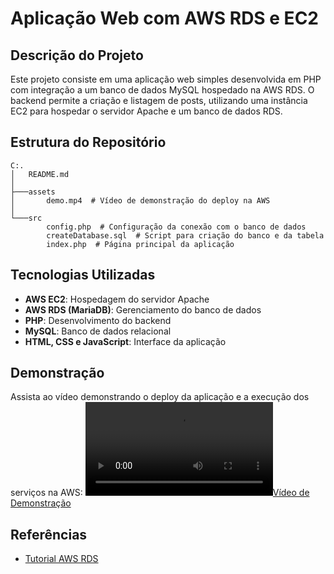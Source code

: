 # Aplicação Web com AWS RDS e EC2

## Descrição do Projeto
Este projeto consiste em uma aplicação web simples desenvolvida em PHP com integração a um banco de dados MySQL hospedado na AWS RDS. O backend permite a criação e listagem de posts, utilizando uma instância EC2 para hospedar o servidor Apache e um banco de dados RDS.

## Estrutura do Repositório
```
C:.
│   README.md
│
├───assets
│       demo.mp4  # Vídeo de demonstração do deploy na AWS
│
└───src
        config.php  # Configuração da conexão com o banco de dados
        createDatabase.sql  # Script para criação do banco e da tabela
        index.php  # Página principal da aplicação
```

## Tecnologias Utilizadas
- **AWS EC2**: Hospedagem do servidor Apache
- **AWS RDS (MariaDB)**: Gerenciamento do banco de dados
- **PHP**: Desenvolvimento do backend
- **MySQL**: Banco de dados relacional
- **HTML, CSS e JavaScript**: Interface da aplicação

## Demonstração
Assista ao vídeo demonstrando o deploy da aplicação e a execução dos serviços na AWS:
[![Vídeo de Demonstração](assets/demo.mp4)](URL_DO_VIDEO)

## Referências
- [Tutorial AWS RDS](https://docs.aws.amazon.com/AmazonRDS/latest/UserGuide/TUT_WebAppWithRDS.html)


